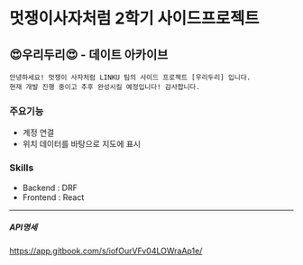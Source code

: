 # 멋쟁이사자처럼 2학기 사이드프로젝트
## 😍우리두리😍 - 데이트 아카이브

```
안녕하세요! 멋쟁이 사자처럼 LINKU 팀의 사이드 프로젝트 [우리두리] 입니다. 
현재 개발 진행 중이고 추후 완성시킬 예정입니다! 감사합니다.
```

### 주요기능
+ 계정 연결
+ 위치 데이터를 바탕으로 지도에 표시

### Skills
+ Backend : DRF
+ Frontend : React


-------------------

##### API명세
https://app.gitbook.com/s/iofOurVFv04LOWraAp1e/
